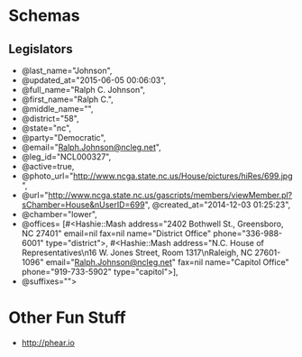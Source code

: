 # Schemas
## Legislators

- @last_name="Johnson",
- @updated_at="2015-06-05 00:06:03",
- @full_name="Ralph C. Johnson",
- @first_name="Ralph C.",
- @middle_name="",
- @district="58",
- @state="nc",
- @party="Democratic",
- @email="Ralph.Johnson@ncleg.net",
- @leg_id="NCL000327",
- @active=true,
- @photo_url="http://www.ncga.state.nc.us/House/pictures/hiRes/699.jpg",
- @url="http://www.ncga.state.nc.us/gascripts/members/viewMember.pl?sChamber=House&nUserID=699", @created_at="2014-12-03 01:25:23",
- @chamber="lower",
- @offices=
  [#<Hashie::Mash address="2402 Bothwell St., Greensboro, NC 27401"
  email=nil
  fax=nil
  name="District Office"
  phone="336-988-6001"
  type="district">,
  #<Hashie::Mash address="N.C. House of Representatives\n16 W. Jones Street, Room 1317\nRaleigh, NC 27601-1096"
  email="Ralph.Johnson@ncleg.net"
  fax=nil
  name="Capitol Office"
  phone="919-733-5902"
  type="capitol">],
- @suffixes="">

# Other Fun Stuff

- http://phear.io

